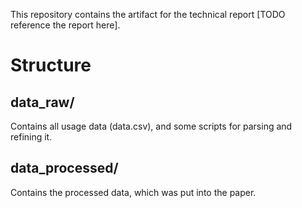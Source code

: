 This repository contains the artifact for the technical report [TODO reference the report here].

# Structure

## data_raw/

Contains all usage data (data.csv), and some scripts for parsing and refining it.

## data_processed/

Contains the processed data, which was put into the paper.


